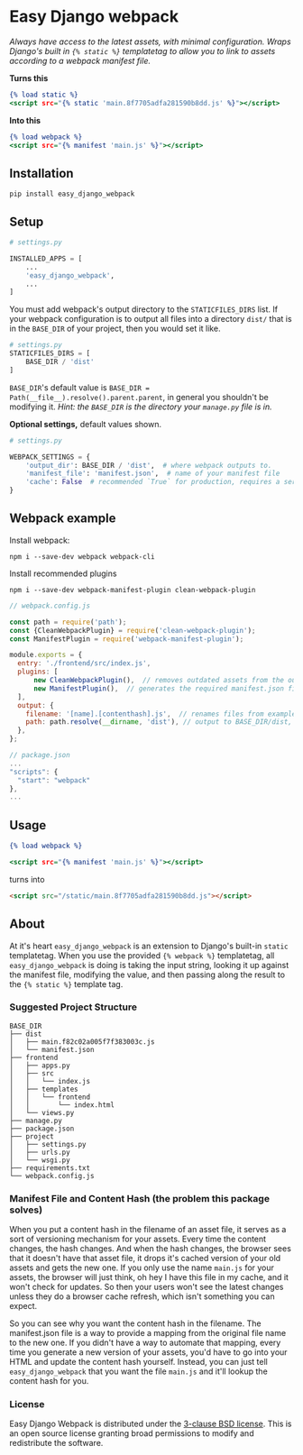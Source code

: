 # Easy Django webpack

_Always have access to the latest assets, with minimal configuration. Wraps Django's built in 
`{% static %}` templatetag to allow you to link to assets according to a webpack manifest file._

**Turns this**

```djangotemplate
{% load static %}
<script src="{% static 'main.8f7705adfa281590b8dd.js' %}"></script>
```

**Into this**

```djangotemplate
{% load webpack %}
<script src="{% manifest 'main.js' %}"></script>
```

## Installation

```shell script
pip install easy_django_webpack
```

## Setup

```python
# settings.py

INSTALLED_APPS = [
    ...
    'easy_django_webpack',
    ...
]
```

You must add webpack's output directory to the `STATICFILES_DIRS` list. 
If your webpack configuration is to output all files into a directory `dist/` that is 
in the `BASE_DIR` of your project, then you would set it like. 

```python
# settings.py
STATICFILES_DIRS = [
    BASE_DIR / 'dist'
]
```

`BASE_DIR`'s default value is `BASE_DIR = Path(__file__).resolve().parent.parent`, in general 
you shouldn't be modifying it. _Hint: the `BASE_DIR` is the directory your `manage.py` file is in._

**Optional settings,** default values shown.
```python
# settings.py

WEBPACK_SETTINGS = {
    'output_dir': BASE_DIR / 'dist',  # where webpack outputs to. 
    'manifest_file': 'manifest.json',  # name of your manifest file
    'cache': False  # recommended `True` for production, requires a server restart to pickup new values from the manifest.
}
```

## Webpack example

Install webpack:

```shell script
npm i --save-dev webpack webpack-cli
```

Install recommended plugins
```shell script
npm i --save-dev webpack-manifest-plugin clean-webpack-plugin
```

```javascript
// webpack.config.js

const path = require('path');
const {CleanWebpackPlugin} = require('clean-webpack-plugin');
const ManifestPlugin = require('webpack-manifest-plugin');

module.exports = {
  entry: './frontend/src/index.js',
  plugins: [
      new CleanWebpackPlugin(),  // removes outdated assets from the output dir
      new ManifestPlugin(),  // generates the required manifest.json file
  ],
  output: {
    filename: '[name].[contenthash].js',  // renames files from example.js to example.8f77someHash8adfa.js
    path: path.resolve(__dirname, 'dist'), // output to BASE_DIR/dist, assumes webpack.json is on the same level as manage.py
  },
};
```

```javascript
// package.json
...
"scripts": {
  "start": "webpack"
},
...
```

## Usage

```djangotemplate
{% load webpack %}

<script src="{% manifest 'main.js' %}"></script>
```

turns into

```html
<script src="/static/main.8f7705adfa281590b8dd.js"></script>
```

## About

At it's heart `easy_django_webpack` is an extension to Django's built-in `static` templatetag. 
When you use the provided `{% webpack %}` templatetag, all `easy_django_webpack` is doing is 
taking the input string, looking it up against the manifest file, modifying the value, and then
passing along the result to the `{% static %}` template tag. 

### Suggested Project Structure

```
BASE_DIR
├── dist
│   ├── main.f82c02a005f7f383003c.js
│   └── manifest.json
├── frontend
│   ├── apps.py
│   ├── src
│   │   └── index.js
│   ├── templates
│   │   └── frontend
│   │       └── index.html
│   └── views.py
├── manage.py
├── package.json
├── project
│   ├── settings.py
│   ├── urls.py
│   └── wsgi.py
├── requirements.txt
└── webpack.config.js
```

### Manifest File and Content Hash (the problem this package solves)

When you put a content hash in the filename of an asset file, it serves as a sort of versioning mechanism
for your assets. Every time the content changes, the hash changes. And when the hash changes, the browser sees that it 
doesn't have that asset file, it drops it's 
cached version of your old assets and gets the new one. If you only use the name `main.js` for your assets, the browser
will just think, oh hey I have this file in my cache, and it won't check for updates. So then your users 
won't see the latest changes unless they do a browser cache refresh, which isn't something you can expect.

So you can see why you want the content hash in the filename. The manifest.json file is a way to provide a mapping
from the original file name to the new one. If you didn't have a way to automate that mapping, every time you generate
a new version of your assets, you'd have to go into your HTML and update the content hash yourself. Instead, you
can just tell `easy_django_webpack` that you want the file `main.js` and it'll lookup the content hash for you. 

### License 

Easy Django Webpack is distributed under the [3-clause BSD license](https://opensource.org/licenses/BSD-3-Clause). 
This is an open source license granting broad permissions to modify and redistribute the software.
